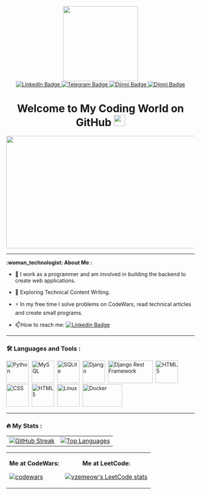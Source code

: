 <div id="header" align="center">
  <img src="https://media1.giphy.com/media/v1.Y2lkPTc5MGI3NjExcGltdnYxdzkyczd5amYwNnZ6eXQxbGE0ZWR6bjl4bXc4eHM4ZGszbyZlcD12MV9pbnRlcm5hbF9naWZfYnlfaWQmY3Q9Zw/nFLW7PNGgN3lI68rdv/giphy.gif" width="200"/>
  <div id="badges">
    <a href="https://www.linkedin.com/in/nikita-shnaider-b20866294">
  <img src="https://img.shields.io/badge/LinkedIn-blue?style=for-the-badge&logo=linkedin&logoColor=white" alt="LinkedIn Badge"/>
    </a>
    <a href="https://www.t.me/mistse_dlya_vashoyi_reklamy">
  <img src="https://img.shields.io/badge/Telegram-2CA5E0?style=for-the-badge&logo=telegram&logoColor=white" alt="Telegram Badge"/>
          </a>
    <a href="https://djinni.co/q/97c01f8f79/">
  <img src="https://img.shields.io/badge/Djinni-0d5ccb?style=for-the-badge&logo=django&logoColor=white" alt="Djinni Badge"/>
          </a>
    <a href="https://dou.ua/users/dogherty/">
  <img src="https://img.shields.io/badge/DOU-black?style=for-the-badge&logo=D&logoColor=white" alt="Djinni Badge"/>
          </a>
</div>
  <img src="https://komarev.com/ghpvc/?username=Dogherty&style=flat-square&color=blue" alt=""/>
<h1>
  Welcome to My Coding World on GitHub
  <img src="https://media.giphy.com/media/hvRJCLFzcasrR4ia7z/giphy.gif" width="30px"/>
</h1>
</div>
<div align="center">
  <img src="https://media1.giphy.com/media/SWoSkN6DxTszqIKEqv/giphy.gif" width="600" height="300"/>
</div>

---

<div align="left">
<strong> :woman_technologist: About Me :</strong>
  
- :telescope: I work as a programmer and am involved in building the backend to create web applications.
  
- :seedling: Exploring Technical Content Writing.
  
- :zap: In my free time I solve problems on CodeWars, read technical articles and create small programs.

- :mailbox:How to reach me: [![Linkedin Badge](https://img.shields.io/badge/-Nikita%20Shnaider-blue?style=flat&logo=Linkedin&logoColor=white)](https://www.linkedin.com/in/nikita-shnaider-b20866294/)
  
---

### :hammer_and_wrench: Languages and Tools :
<div>
  <img src="https://cdn.jsdelivr.net/gh/walkxcode/dashboard-icons/png/python.png" title="Python" alt="Python" width="60" height="60"/>&nbsp;
  <img src="https://cdn.jsdelivr.net/gh/walkxcode/dashboard-icons/png/mysql.png" title="MySQL" alt="MySQL" width="60" height="60"/>&nbsp;
  <img src="https://cdn.jsdelivr.net/gh/walkxcode/dashboard-icons/png/sqlitebrowser.png" title="SQLite" alt="SQLite" width="60" height="60"/>&nbsp;
  <img src="https://console.kamatera.com/assets/images/os/os_django.png" title="Django" alt="Django" width="60" height="60"/>&nbsp;
  <img src="https://miro.medium.com/v2/resize:fit:440/1*J3G3akaMpUOLegw0p0qthA.png" title="Django Rest Framework" alt="Django Rest Framework" width="120" height="60"/>&nbsp;
  <img src="https://cdn-icons-png.flaticon.com/512/1216/1216733.png" title="HTML5" alt="HTML5" width="60" height="60"/>&nbsp;
  <img src="https://cdn.pixabay.com/photo/2017/08/05/11/16/logo-2582747_1280.png" title="CSS" alt="CSS" width="60" height="60"/>&nbsp;
  <img src="https://cdn.iconscout.com/icon/free/png-256/free-git-16-1175195.png" title="HTML5" alt="HTML5" width="60" height="60"/>&nbsp;
  <img src="https://cdn-icons-png.flaticon.com/512/518/518713.png" title="Linux" alt="Linux" width="60" height="60"/>&nbsp;
  <img src="https://logos-world.net/wp-content/uploads/2021/02/Docker-Symbol.png" title="Docker" alt="Docker" width="106" height="60"/>&nbsp;
</div>

---

### :fire: My Stats :
<div align="center">
<table>
  <tr>
    <td>
      <a href="https://git.io/streak-stats">
        <img src="http://github-readme-streak-stats.herokuapp.com?user=dogherty&theme=dark&background=000000" alt="GitHub Streak">
      </a>
    </td>
    <td>
      <a href="https://github.com/anuraghazra/github-readme-stats">
        <img src="https://github-readme-stats.vercel.app/api/top-langs/?username=dogherty&layout=compact&theme=vision-friendly-dark" alt="Top Languages">
      </a>
    </td>
  </tr>
</table>
<table>
  <tr>
    <td>
      <p align="center"><strong>Me at CodeWars:</strong></p>
      <p><a href="https://www.codewars.com/users/Dogherty"">
        <img src="https://www.codewars.com/users/Dogherty/badges/large" alt="codewars">
      </a></p>
    </td>
    <td>
      <p align="center"><strong>Me at LeetCode:</strong></p>
      <p><a href="https://github.com/KnlnKS/leetcode-stats">
        <img src="https://leetcode-stats-six.vercel.app/api?username=vzemeow&theme=dark" alt="vzemeow's LeetCode stats">
      </a></p>
    </td>
  </tr>
</table>
</div>
